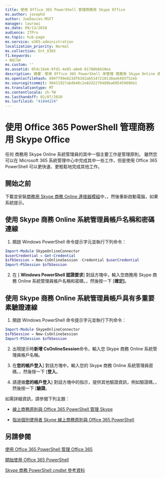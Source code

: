 ```yaml
---
title: 使用 Office 365 PowerShell 管理商務用 Skype Office
ms.author: josephd
author: JoeDavies-MSFT
manager: laurawi
ms.date: 09/13/2018
audience: ITPro
ms.topic: hub-page
ms.service: o365-administration
localization_priority: Normal
ms.collection: Ent_O365
f1.keywords:
- NOCSH
ms.custom: ''
ms.assetid: 054c16e6-9fd1-4e85-a0e6-81788b8410ea
description: 摘要︰使用 Office 365 PowerShell 來管理 商務用 Skype Online 原則、每一使用者原則和會議的設定。
ms.openlocfilehash: 699f799e823df6192a65147210130ae6493f52eb
ms.sourcegitcommit: 99411927abdb40c2e82d2279489ba60545989bb1
ms.translationtype: MT
ms.contentlocale: zh-TW
ms.lasthandoff: 02/07/2020
ms.locfileid: "41844224"
---
```

# <a name="manage-skype-for-business-online-with-office-365-powershell"></a>使用 Office 365 PowerShell 管理商務用 Skype Office

任何 商務用 Skype Online 系統管理員的其中一個主要工作是管理原則。 雖然您可以在 Microsoft 365 系統管理中心中完成其中一些工作，但是使用 Office 365 PowerShell 可以更快速、更輕鬆地完成其他工作。 

## <a name="before-you-start"></a>開始之前

下載並安裝[商務用 Skype 商務 Online 連接器模組](https://www.microsoft.com/download/details.aspx?id=39366)中，，然後重新啟動電腦，如果系統提示。


## <a name="connect-using-a-skype-for-business-online-administrator-account-name-and-password"></a>使用 Skype 商務 Online 系統管理員帳戶名稱和密碼連線

1. 開啟 Windows PowerShell 命令提示字元並執行下列命令： 
    
  ```powershell
  Import-Module SkypeOnlineConnector
  $userCredential = Get-Credential
  $sfbSession = New-CsOnlineSession -Credential $userCredential
  Import-PSSession $sfbSession
  ```

2. 在 [ **Windows PowerShell 認證要求**] 對話方塊中，輸入您商務用 Skype 商務 Online 系統管理員帳戶名稱和密碼，，然後按一下 [**確定]**。


## <a name="connect-using-a-skype-for-business-online-administrator-account-with-multifactor-authentication"></a>使用 Skype 商務 Online 系統管理員帳戶具有多重要素驗證連線

1. 開啟 Windows PowerShell 命令提示字元並執行下列命令：

  ```powershell
  Import-Module SkypeOnlineConnector
  $sfbSession = New-CsOnlineSession
  Import-PSSession $sfbSession
  ```

2. 出現提示時**新增 CsOnlineSession**命令，輸入您 Skype 商務 Online 系統管理員帳戶名稱。

3. 在**您的帳戶登入**] 對話方塊中，輸入您的 Skype 商務 Online 系統管理員密碼，，然後按一下 [**登入**。

4. 請遵循**您的帳戶登入**] 對話方塊中的指示，提供其他驗證資訊，例如驗證碼，，然後按一下 [**驗證**。

如需詳細資訊，請參閱下列主題：
  
- [線上商務原則與 Office 365 PowerShell 管理 Skype](manage-skype-for-business-online-policies-with-office-365-powershell.md)
    
- [指派個別使用者 Skype 線上商務原則與 Office 365 PowerShell](assign-per-user-skype-for-business-online-policies-with-office-365-powershell.md)
    
## <a name="see-also"></a>另請參閱

[使用 Office 365 PowerShell 管理 Office 365](manage-office-365-with-office-365-powershell.md)
  
[開始使用 Office 365 PowerShell](getting-started-with-office-365-powershell.md)

[Skype 商務 PowerShell cmdlet 參考資料](https://docs.microsoft.com/powershell/module/skype/?view=skype-ps)

